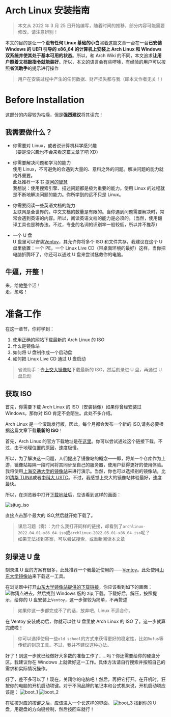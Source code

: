 # Arch Linux 安装指南

> 本文从 2022 年 3 月 25 日开始编写，随着时间的推移，部分内容可能需要修改。请注意辨别！

本文的目的是让一个**没有任何 Linux 基础的小白**照着这篇文章一台在一台**已安装 Windows 的 UEFI 引导的 x86_64 的计算机上安装上 Arch Linux 和 Windows 双系统并使其处于基本可用的状态**。所以，和 Arch Wiki 的不同，本文追求**让用户照着文档敲指令就能装好**。所以，本文的语言会有些啰嗦，有经验的用户可以按照**省流助手**的提示进行操作

> 用户在安装过程中产生的任何数据、财产损失都与我（即本文作者无关！）

# Before Installation

这部分的内容较为枯燥，但是**强烈建议**将其读完！

## 我需要做什么？

- 你需要对 Linux，或者说计算机科学感兴趣  
  （要是没兴趣也不会来看这篇文章了吧 XD）

- 你需要解决问题和学习的能力  
  使用 Linux，不可避免的会遇到大量的、意料之外的问题。解决问题的能力就格外重要。  
  此处推荐一本书 [提问的智慧](https://github.com/ryanhanwu/How-To-Ask-Questions-The-Smart-Way)  
  我想说：使用搜索引擎、描述问题都是极为重要的能力。使用 Linux 的过程就是不断地解决问题的能力。你所学到的远不只是 Linux。

- 你需要阅读一些英语文档的能力  
   互联网是全世界的。中文文档的数量是有限的。当你遇到问题需要解决时，常常会遇到英语的内容。所以，阅读英语文档的能力是必须的。（当然，使用翻译工具也是种办法。不过，专业的名词的识别率一般较低，所以并不推荐）

- 一个 U 盘  
  U 盘里可以安装[Ventoy]()，其允许你将多个 ISO 和文件共存，我建议在这个 U 盘里放置：一个 PE，一个 Linux Live CD（带桌面环境的最好）这样，当你把电脑折腾坏了，你还可以通过 U 盘来尝试拯救你的电脑。

## 牛逼，开整！

来，给他整个活！  
走，忽略！

# 准备工作

在这一章节，你将学到：

1. 使用正确的网站下载最新的 Arch Linux 的 ISO
2. 什么是镜像站
3. 如何将 U 盘制作成一个启动盘
4. 如何把 Linux Live CD 通过 U 盘启动

> 省流助手：去[上交大镜像站](https://mirrors.sjtug.sjtu.edu.cn/archlinux/iso/latest/)下载最新的 ISO，然后刻录进 U 盘，再通过 U 盘启动

## 获取 ISO

首先，你需要下载 Arch Linux 的 ISO（安装镜像）如果你曾经安装过 Windows，那你对 ISO 肯定不会陌生。此处不多介绍。

Arch Linux 是一个滚动发行版，因此，每个月都会发布一个新的 ISO,请务必要根据这篇文章下载**最新的 ISO**！

首先，Arch Linux 的官方下载地址是在[这里](https://archlinux.org/download/)。你可以尝试通过这个链接下载。不过，由于地理位置的原因，速度极慢。

所以，为了解决这一问题，人们提出了镜像站的概念——即，将某一个仓库作为上游，镜像站每隔一段时间将其同步至自己的服务器，使用户获得更好的使用体验。
我将使用[上海交通大学的镜像站](https://mirrors.sjtug.sjtu.edu.cn)来进行演示。当然，你也可以选择别的镜像站，比如[清华 TUNA](https://mirrors.tuna.tsinghua.edu.cn)或者[中科大 USTC](https://mirrors.ustc.edu.cn)。不过，我感觉上交大的镜像站体验最好，速度最快。

所以，在浏览器中打开[下载地址](https://mirrors.sjtug.sjtu.edu.cn/archlinux/iso/latest)后，应该看到这样的画面：

![sjtug_iso](./src/sjtug_iso.png)

直接点击那个最大的 ISO,然后就开始下载了。

> 课后习题（雾）：为什么我打开同样的链接，却看到了`archlinux-2022.04.01-x86_64.iso`或`archlinux-2022.05.01-x86_64.iso`呢？  
> 如果无法找到答案，可以尝试搜索，或重新阅读本文章

## 刻录进 U 盘

刻录进 U 盘的方案有很多，此处推荐一个我最近使用的——[Ventoy](https://www.ventoy.net/cn/index.html)。此处使用[山东大学镜像站](https://mirrors.sdu.edu.cn/)来下载这一工具。

在浏览器中打开[山东大学镜像站提供的下载链接](https://mirrors.sdu.edu.cn/github-release/ventoy_Ventoy/)，你应该看到如下的画面：
![你猜](./src/sdu_ventoy.png)点进去，然后找到 Windows 版的 zip,下载。下载好后，解压，按照提示，给你的 U 盘安装上`Ventoy`，这一步骤较为简单，不再赘述

> 如果你这一步都完成不了的话，放弃吧，Linux 不适合你。

在 Ventoy 安装成功后，你就可以往 U 盘里放 Arch Linux 的 ISO 了。这一步就算完成啦！

> 你可以选择使用一些`old school`的方式来获得更好的稳定性，比如`Rufus`等传统的刻录工具。不过，我并不建议这种办法。

好了！到这一步就已经做好大多数的准备工作了……吗？你还需要给你的硬盘分区。我建议你在 Windows 上就做好这一工作。具体方法请自行搜索并按照自己的需求和实际情况操作。

好了，差不多可以了！现在，关闭你的电脑吧！然后，再把它打开。在开机时，狂按你的电脑的开机启动项键。对于不同品牌的笔记本和台式机来说，开机启动项应该是：
![boot_1](./src/boot_1.png)
![boot_2](./src/boot_2.png)

在狂按对应的按键之后，应该进入一个长这样的界面。
![boot_3](./src/boot_3.jpg)
找到你的 U 盘，用键盘的方向键控制，然后按回车就行！
